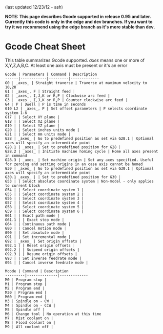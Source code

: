 (last updated 12/23/12 - ash) 

**NOTE: This page describes Gcode supported in release 0.95 and later. Currently this code is only in the edge and dev branches. If you want to try it we recommend using the edge branch as it's more stable than dev.**

# Gcode Cheat Sheet
This table summarizes Gcode supported. _axes_ means one or more of X,Y,Z,A,B,C. At least one axis must be present or it's an error

	Gcode | Parameters | Command | Description
	------|------------|---------|-------------
	G0 | _axes_ | Straight traverse | Traverse at maximum velocity to 10,20 
	G1 | _axes_, F | Straight feed | 
	G2 | _axes_, I,J,K or R,P | Clockwise arc feed |
	G3 | _axes_, I,J,K or R,P | Counter clockwise arc feed |
	G4 | P | Dwell | P is time in seconds
	G10 L2 | _axes_, P | Set offset parameters | P selects coordinate system 1-6
	G17 | | Select XY plane |
	G18 | | Select XZ plane |
	G19 | | Select YZ plane |
	G20 | | Select inches units mode |
	G21 | | Select mm units mode |
	G28 | _axes_ | Go to predefined position as set via G28.1 | Optional axes will specify an intermediate point
	G28.1 | _axes_ | Set to predefined position for G28 |
	G28.2 | _axes_ | Initiate machine homing cycle | Home all axes present in command
	G28.3 | _axes_ | Set machine origin | Set any axes specified. Useful for zeroing and setting origins in an case axis cannot be homed
	G30 | _axes_ | Go to predefined position as set via G30.1 | Optional axes will specify an intermediate point
	G30.1 _axes_ | | Set to predefined position for G30 |
	G53 | | Select absolute coordinate system | Non-model - only applies to current block
	G54 | | Select coordinate system 1 |
	G55 | | Select coordinate system 2 |
	G56 | | Select coordinate system 3 |
	G57 | | Select coordinate system 4 |
	G58 | | Select coordinate system 5 |
	G59 | | Select coordinate system 6 |
	G61 | | Exact path mode |
	G61.1 | | Exact stop mode |
	G64 | | Continuous path mode |
	G80 | | Cancel motion mode |
	G90 | | Set absolute mode |
	G91 | | Set incremental mode |
	G92 | _axes_ | Set origin offsets |
	G92.1 | | Reset origin offsets |
	G92.2 | | Suspend origin offsets |
	G92.3 | | Resume origin offsets |
	G93 | | Set inverse feedrate mode |
	G94 | | Cancel inverse feedrate mode |

 	Mcode | Command | Description
	---------|--------------|-------------
	M0 | Program stop |
	M1 | Program stop |
	M2 | Program end |
	M30 | Program end |
	M60 | Program end |
	M3 | Spindle on - CW |
	M4 | Spindle on - CCW |
	M5 | Spindle off |
	M6 | Change tool | No operation at this time
	M7 | Mist coolant on |
	M8 | Flood coolant on |
	M9 | All coolant off |



